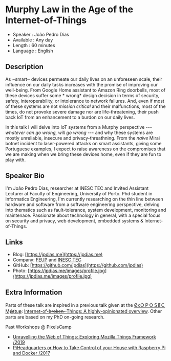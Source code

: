 Murphy Law in the Age of the Internet-of-Things
=================================================

* Speaker   : João Pedro Dias
* Available : Any day
* Length    : 60 minutes
* Language  : English

Description
-----------
As ~smart~ devices permeate our daily lives on an unforeseen scale, their influence on our daily tasks increases with the promise of improving our well-being.  From Google Home assistant to Amazon Ring doorbells, most of these devices suffer some * wrong* design decision in terms of security, safety, interoperability, or intolerance to network failures. And, even if most of these systems are not *mission critical* and their malfunctions, most of the times, do not provoke severe damage nor are life-threatening, their push back IoT from an enhancement to a burdon on our daily lives.

In this talk I will delve into IoT systems from a Murphy perspective --- *whatever can go wrong, will go wrong* --- and why these systems are mostly unreliable, insecure and privacy-threathning. From the *naive* Mirai botnet incident to laser-powered attacks on smart assistants, giving some Portuguese examples, I expect to raise awareness on the compromises that we are making when we bring these devices home, even if they are fun to play with.


Speaker Bio
-----------

I'm João Pedro Dias, researcher at INESC TEC and Invited Assistant Lecturer at Faculty of Engineering, University of Porto. Phd student in Informatics Engineering, I'm currently researching on the thin line between hardware and software from a software engineering perspective, delving into thematics such as fault-tolerance, system development, monitoring and maintenace. Passionate about technology in general, with a special focus on security and privacy, web development, embedded systems & Internet-of-Things.

Links
-----

* Blog: [https://jpdias.me](https://jpdias.me)
* Company: [FEUP](https://www.fe.up.pt/) and [INESC TEC](https://inesctec.pt/)
* GitHub: [https://github.com/jpdias](https://github.com/jpdias)
* Photo: [https://jpdias.me/images/profile.jpg](https://jpdias.me/images/profile.jpg)

Extra Information
-----------------

Parts of these talk are inspired in a previous talk given at the [ØxＯＰＯＳɆＣ Mɇɇtuᵽ](https://www.meetup.com/0xOPOSEC/): [Internet-of-b̶r̶o̶k̶e̶n̶ -Things: A highly-opinionated overview](https://speakerdeck.com/jpdias/internet-of-broken-things). Other parts are based on my PhD on-going research.

Past Workshops @ PixelsCamp
- [Unravelling the Web of Things: Exploring Mozilla Things Framework /2019](https://github.com/PixelsCamp/talks/blob/master/2019/unravelling-the-web-of-things_joao-pedro-dias.md)
- [PiHeadquarters or How to Take Control of your House with Raspberry Pi and Docker /2017](https://github.com/PixelsCamp/talks/blob/master/2017/take_control_of_your_house_with_rpi_and_docker-joao_pedro_dias.md)

